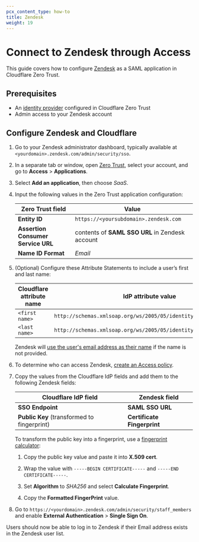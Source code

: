 ```yaml
---
pcx_content_type: how-to
title: Zendesk
weight: 19
---
```


# Connect to Zendesk through Access

This guide covers how to configure [Zendesk](https://support.zendesk.com/hc/en-us/articles/4408887505690-Enabling-SAML-single-sign-on#topic_u54_wc3_z2b) as a SAML application in Cloudflare Zero Trust.

## Prerequisites

- An [identity provider](/cloudflare-one/identity/idp-integration/index/) configured in Cloudflare Zero Trust
- Admin access to your Zendesk account

## Configure Zendesk and Cloudflare

1. Go to your Zendesk administrator dashboard, typically available at `<yourdomain>.zendesk.com/admin/security/sso`.

2. In a separate tab or window, open [Zero Trust](https://one.dash.cloudflare.com), select your account, and go to **Access** > **Applications**.

3. Select **Add an application**, then choose _SaaS_.

4. Input the following values in the Zero Trust application configuration:

   | Zero Trust field                   | Value                                           |
   | ---------------------------------- | ----------------------------------------------- |
   | **Entity ID**                      | `https://<yoursubdomain>.zendesk.com`           |
   | **Assertion Consumer Service URL** | contents of **SAML SSO URL** in Zendesk account |
   | **Name ID Format**                 | _Email_                                         |

5. (Optional) Configure these Attribute Statements to include a user’s first and last name:

   | Cloudflare attribute name | IdP attribute value                                               |
   | ------------------------- | ----------------------------------------------------------------- |
   | `<first name>`            | `http://schemas.xmlsoap.org/ws/2005/05/identity/claims/givenname` |
   | `<last name>`             | `http://schemas.xmlsoap.org/ws/2005/05/identity/claims/surname`   |

   Zendesk will [use the user's email address as their name](https://support.zendesk.com/hc/en-us/articles/203663676#topic_dzb_gl5_2v) if the name is not provided.

6. To determine who can access Zendesk, [create an Access policy](/cloudflare-one/policies/access/).

7. Copy the values from the Cloudflare IdP fields and add them to the following Zendesk fields:

   | Cloudflare IdP field                        | Zendesk field               |
   | ------------------------------------------- | --------------------------- |
   | **SSO Endpoint**                            | **SAML SSO URL**            |
   | **Public Key** (transformed to fingerprint) | **Certificate Fingerprint** |

   To transform the public key into a fingerprint, use a [fingerprint calculator](https://www.samltool.com/fingerprint.php):

   1. Copy the public key value and paste it into **X.509 cert**.

   2. Wrap the value with `-----BEGIN CERTIFICATE-----` and `-----END CERTIFICATE-----`.

   3. Set **Algorithm** to _SHA256_ and select **Calculate Fingerprint**.

   4. Copy the **Formatted FingerPrint** value.

8. Go to `https://<yourdomain>.zendesk.com/admin/security/staff_members` and enable **External Authentication** > **Single Sign On**.

Users should now be able to log in to Zendesk if their Email address exists in the Zendesk user list.
